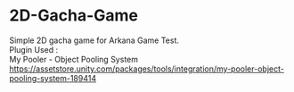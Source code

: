 # 2D-Gacha-Game
 Simple 2D gacha game for Arkana Game Test.
 <br />
 Plugin Used :
 <br />
 My Pooler - Object Pooling System
 <br />
 https://assetstore.unity.com/packages/tools/integration/my-pooler-object-pooling-system-189414
